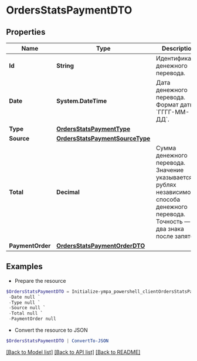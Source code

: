 # OrdersStatsPaymentDTO
## Properties

Name | Type | Description | Notes
------------ | ------------- | ------------- | -------------
**Id** | **String** | Идентификатор денежного перевода. | [optional] 
**Date** | **System.DateTime** | Дата денежного перевода.  Формат даты: &#x60;ГГГГ-ММ-ДД&#x60;.  | [optional] 
**Type** | [**OrdersStatsPaymentType**](OrdersStatsPaymentType.md) |  | [optional] 
**Source** | [**OrdersStatsPaymentSourceType**](OrdersStatsPaymentSourceType.md) |  | [optional] 
**Total** | **Decimal** | Сумма денежного перевода. Значение указывается в рублях независимо от способа денежного перевода. Точность — два знака после запятой.  | [optional] 
**PaymentOrder** | [**OrdersStatsPaymentOrderDTO**](OrdersStatsPaymentOrderDTO.md) |  | [optional] 

## Examples

- Prepare the resource
```powershell
$OrdersStatsPaymentDTO = Initialize-ympa_powershell_clientOrdersStatsPaymentDTO  -Id null `
 -Date null `
 -Type null `
 -Source null `
 -Total null `
 -PaymentOrder null
```

- Convert the resource to JSON
```powershell
$OrdersStatsPaymentDTO | ConvertTo-JSON
```

[[Back to Model list]](../README.md#documentation-for-models) [[Back to API list]](../README.md#documentation-for-api-endpoints) [[Back to README]](../README.md)

